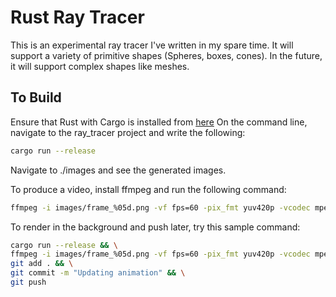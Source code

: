 # Rust Ray Tracer
This is an experimental ray tracer I've written in my spare time.
It will support a variety of primitive shapes (Spheres, boxes, cones).
In the future, it will support complex shapes like meshes.

## To Build
Ensure that Rust with Cargo is installed from [here](https://doc.rust-lang.org/cargo/getting-started/installation.html)
On the command line, navigate to the ray_tracer project and write the following:
```bash
cargo run --release
```

Navigate to ./images and see the generated images.

To produce a video, install ffmpeg and run the following command:
```bash
ffmpeg -i images/frame_%05d.png -vf fps=60 -pix_fmt yuv420p -vcodec mpeg4 -b 50000k animation.mp4
```

To render in the background and push later, try this sample command:
```bash
cargo run --release && \
ffmpeg -i images/frame_%05d.png -vf fps=60 -pix_fmt yuv420p -vcodec mpeg4 -b 50000k animation.mp4 && \
git add . && \
git commit -m "Updating animation" && \
git push
```